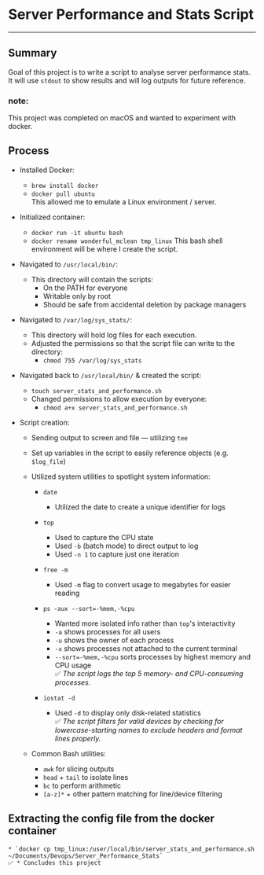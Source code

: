 # Server Performance and Stats Script
---
## Summary
Goal of this project is to write a script to analyse server performance stats.  
It will use `stdout` to show results and will log outputs for future reference.

### note:
This project was completed on macOS and wanted to experiment with docker.

## Process

* Installed Docker:
  * `brew install docker`
  * `docker pull ubuntu`  
    This allowed me to emulate a Linux environment / server.

* Initialized container:
  * `docker run -it ubuntu bash`  
  * `docker rename wonderful_mclean tmp_linux`
    This bash shell environment will be where I create the script.

* Navigated to `/usr/local/bin/`:
  * This directory will contain the scripts:
    * On the PATH for everyone
    * Writable only by root
    * Should be safe from accidental deletion by package managers

* Navigated to `/var/log/sys_stats/`:
  * This directory will hold log files for each execution.
  * Adjusted the permissions so that the script file can write to the directory:
    * `chmod 755 /var/log/sys_stats`

* Navigated back to `/usr/local/bin/` & created the script:
  * `touch server_stats_and_performance.sh`
  * Changed permissions to allow execution by everyone:
    * `chmod a+x server_stats_and_performance.sh`

* Script creation:
  * Sending output to screen and file — utilizing `tee`
  * Set up variables in the script to easily reference objects (e.g. `$log_file`)
  * Utilized system utilities to spotlight system information:
  
    * `date`  
      * Utilized the date to create a unique identifier for logs

    * `top`  
      * Used to capture the CPU state  
      * Used `-b` (batch mode) to direct output to log  
      * Used `-n 1` to capture just one iteration

    * `free -m`  
      * Used `-m` flag to convert usage to megabytes for easier reading

    * `ps -aux --sort=-%mem,-%cpu`  
      * Wanted more isolated info rather than `top`'s interactivity  
      * `-a` shows processes for all users  
      * `-u` shows the owner of each process  
      * `-x` shows processes not attached to the current terminal  
      * `--sort=-%mem,-%cpu` sorts processes by highest memory and CPU usage  
      ✅ *The script logs the top 5 memory- and CPU-consuming processes.*

    * `iostat -d`  
      * Used `-d` to display only disk-related statistics  
      ✅ *The script filters for valid devices by checking for lowercase-starting names to exclude headers and format lines properly.*

  * Common Bash utilities:
    * `awk` for slicing outputs
    * `head` + `tail` to isolate lines
    * `bc` to perform arithmetic
    * `[a-z]*` + other pattern matching for line/device filtering

## Extracting the config file from the docker container
    * `docker cp tmp_linux:/user/local/bin/server_stats_and_performance.sh ~/Documents/Devops/Server_Performance_Stats`
    ✅ * Concludes this project
